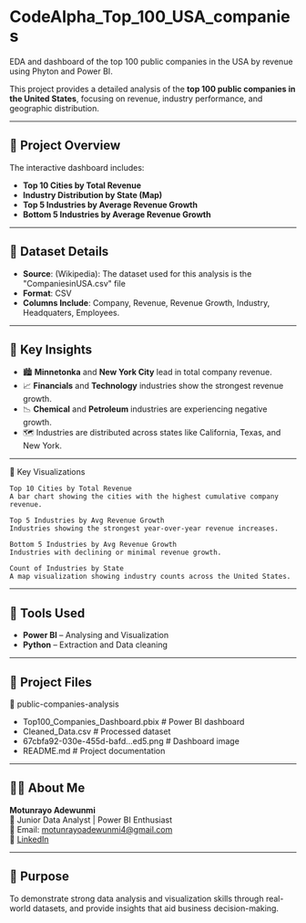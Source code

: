 # CodeAlpha_Top_100_USA_companies
EDA and dashboard of the top 100 public companies in the USA by revenue using Phyton and Power BI.

This project provides a detailed analysis of the **top 100 public companies in the United States**, focusing on revenue, industry performance, and geographic distribution.


---

## 🧭 Project Overview

The interactive dashboard includes:
- **Top 10 Cities by Total Revenue**
- **Industry Distribution by State (Map)**
- **Top 5 Industries by Average Revenue Growth**
- **Bottom 5 Industries by Average Revenue Growth**

---

## 📁 Dataset Details

- **Source**: (Wikipedia): The dataset used for this analysis is the "CompaniesinUSA.csv" file 
- **Format**: CSV
- **Columns Include**: Company, Revenue, Revenue Growth, Industry, Headquaters, Employees.

---

## 🧠 Key Insights

- 🏙️ **Minnetonka** and **New York City** lead in total company revenue.
- 📈 **Financials** and **Technology** industries show the strongest revenue growth.
- 📉 **Chemical** and **Petroleum** industries are experiencing negative growth.
- 🗺️ Industries are distributed across states like California, Texas, and New York.

---------

📌 Key Visualizations

    Top 10 Cities by Total Revenue
    A bar chart showing the cities with the highest cumulative company revenue.

    Top 5 Industries by Avg Revenue Growth
    Industries showing the strongest year-over-year revenue increases.

    Bottom 5 Industries by Avg Revenue Growth
    Industries with declining or minimal revenue growth.

    Count of Industries by State
    A map visualization showing industry counts across the United States.

---

## 🧰 Tools Used

- **Power BI** – Analysing and Visualization 
- **Python** – Extraction and Data cleaning


---

## 📂 Project Files

📁 public-companies-analysis
* Top100_Companies_Dashboard.pbix # Power BI dashboard
* Cleaned_Data.csv # Processed dataset
* 67cbfa92-030e-455d-bafd...ed5.png # Dashboard image
*  README.md # Project documentation


---

## 👩‍💻 About Me

**Motunrayo Adewunmi**  
💼 Junior Data Analyst | Power BI Enthusiast  
📧 Email: motunrayoadewunmi4@gmail.com  
🔗 [LinkedIn](https://www.linkedin.com/in/motunrayo-moye-3a9014354.)

---

## 🌟 Purpose

To demonstrate strong data analysis and visualization skills through real-world datasets, and provide insights that aid business decision-making.
